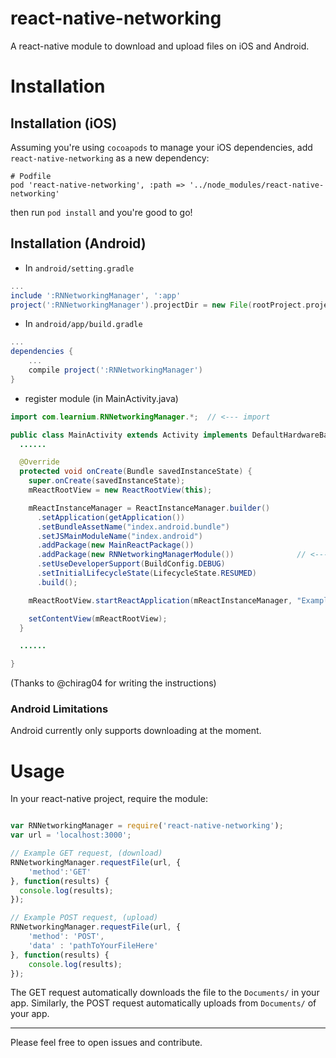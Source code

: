 # react-native-networking
A react-native module to download and upload files on iOS and Android.

# Installation
## Installation (iOS)
Assuming you're using `cocoapods` to manage your iOS dependencies, add `react-native-networking` as a new dependency: 

```
# Podfile
pod 'react-native-networking', :path => '../node_modules/react-native-networking'
```

then run `pod install` and you're good to go!

## Installation (Android)

* In `android/setting.gradle`

```gradle
...
include ':RNNetworkingManager', ':app'
project(':RNNetworkingManager').projectDir = new File(rootProject.projectDir, '../node_modules/react-native-networking/android')
```

* In `android/app/build.gradle`

```gradle
...
dependencies {
    ...
    compile project(':RNNetworkingManager')
}
```

* register module (in MainActivity.java)

```java
import com.learnium.RNNetworkingManager.*;  // <--- import

public class MainActivity extends Activity implements DefaultHardwareBackBtnHandler {
  ......

  @Override
  protected void onCreate(Bundle savedInstanceState) {
    super.onCreate(savedInstanceState);
    mReactRootView = new ReactRootView(this);

    mReactInstanceManager = ReactInstanceManager.builder()
      .setApplication(getApplication())
      .setBundleAssetName("index.android.bundle")
      .setJSMainModuleName("index.android")
      .addPackage(new MainReactPackage())
      .addPackage(new RNNetworkingManagerModule())              // <------ add here
      .setUseDeveloperSupport(BuildConfig.DEBUG)
      .setInitialLifecycleState(LifecycleState.RESUMED)
      .build();

    mReactRootView.startReactApplication(mReactInstanceManager, "ExampleRN", null);

    setContentView(mReactRootView);
  }

  ......

}
```

(Thanks to @chirag04 for writing the instructions)

### Android Limitations

Android currently only supports downloading at the moment.

# Usage
In your react-native project, require the module:
```javascript

var RNNetworkingManager = require('react-native-networking');
var url = 'localhost:3000';

// Example GET request, (download)
RNNetworkingManager.requestFile(url, {
    'method':'GET'
}, function(results) {
  console.log(results);
});

// Example POST request, (upload)
RNNetworkingManager.requestFile(url, {
    'method': 'POST',
    'data' : 'pathToYourFileHere'
}, function(results) {
    console.log(results);
});
```
The GET request automatically downloads the file to the `Documents/` in your app. Similarly, the POST request automatically uploads from `Documents/` of your app.

---

Please feel free to open issues and contribute.
